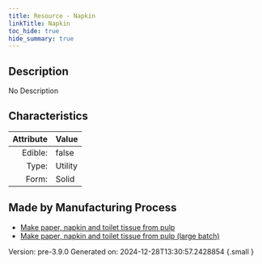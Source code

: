 ```yaml
---
title: Resource - Napkin
linkTitle: Napkin
toc_hide: true
hide_summary: true
---
```


## Description
No Description

## Characteristics

| Attribute      | Value |
|--------:|:------|
|Edible:|false|
|Type:|Utility|
|Form:|Solid|
 
## Made by Manufacturing Process

- [Make paper, napkin and toilet tissue from pulp](/docs/definitions/process/make-paper--napkin-and-toilet-tissue-from-pulp)
- [Make paper, napkin and toilet tissue from pulp (large batch)](/docs/definitions/process/make-paper--napkin-and-toilet-tissue-from-pulp--large-batch-)



    

Version: pre-3.9.0 Generated on: 2024-12-28T13:30:57.2428854
{.small }

